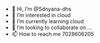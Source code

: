 - 👋 Hi, I’m @Sdnyana-dhs
- 👀 I’m interested in cloud
- 🌱 I’m currently learning cloud
- 💞️ I’m looking to collaborate on ...
- 📫 How to reach me 7028606205

<!---
Sdnyana-dhs/Sdnyana-dhs is a ✨ special ✨ repository because its `README.md` (this file) appears on your GitHub profile.
You can click the Preview link to take a look at your changes.
--->
